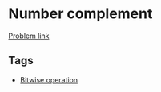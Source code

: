 # Number complement

[Problem link](https://leetcode.com/problems/number-complement)

## Tags

* [Bitwise operation](/README.md#Bitwise_operation)
